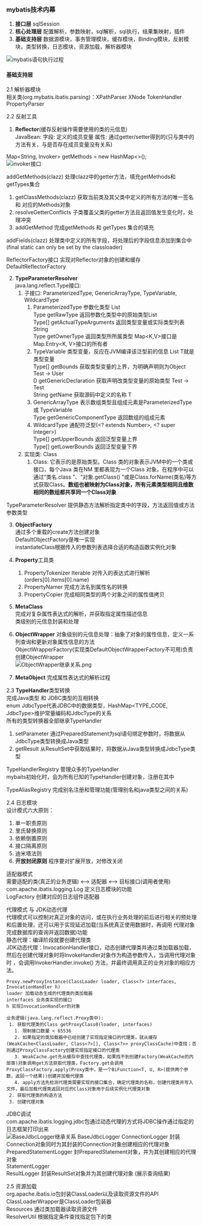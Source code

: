 ### mybatis技术内幕

1. **接口层** sqlSession
2. **核心处理层** 配置解析，参数映射，sql解析，sql执行，结果集映射，插件
3. **基础支持层** 数据源模块，事务管理模块，缓存模块，Binding模块，反射模块，类型转换，日志模块，资源加载，解析器模块

![mybatis语句执行过程](./image/mybatis语句执行过程.png)

#### 基础支持层

2.1 解析器模块  
相关类(org.mybatis.ibatis.parsing)：XPathParser XNode TokenHandler PropertyParser

2.2 反射工具

1. **Reflector**(缓存反射操作需要使用的类的元信息)  
   JavaBean:
   字段: 定义的成员变量 属性: 通过getter/setter得到的(只与类中的方法有关，与是否存在成员变量没有关系)

Map<String, Invoker> getMethods = new HashMap<>();  
![invoker接口](./image/invoker接口.png)

addGetMethods(clazz) 处理clazz中的getter方法，填充getMethods和getTypes集合

1. getClassMethods(clazz) 获取当前类及其父类中定义的所有方法的唯一签名 和 对应的Methods对象
2. resolveGetterConflicts 子类覆盖父类的getter方法且返回值发生变化时，处理冲突
3. addGetMethod 完成getMethods 和 getTypes 集合的填充

addFields(clazz) 处理类中定义的所有字段，将处理后的字段信息添加到集合中
(final static can only be set by the classloader)

ReflectorFactory接口 实现对Reflector对象的创建和缓存  
DefaultReflectorFactory

2. **TypeParameterResolver**  
   java.lang.reflect.Type接口:
    1. 子接口: ParameterizedType, GenericArrayType, TypeVariable, WildcardType
        1. ParameterizedType 参数化类型 List<String>  
           Type getRawType 返回参数化类型中的原始类型List  
           Type[] getActualTypeArguments 返回类型变量或实际类型列表 String  
           Type getOwnerType 返回类型所所属类型 Map<K,V>接口是Map.Entry<K, V>接口的所有者
        2. TypeVariable 类型变量，反应在JVM编译该泛型前的信息 List<T> T就是类型变量  
           Type[] getBounds 获取类型变量的上界，为明确声明则为Object Test<T extends User> -> User  
           D getGenericDeclaration 获取声明改类型变量的原始类型 Test<T extends User> -> Test  
           String getName 获取源码中定义的名称 T
        3. GenericArrayType 表示数组类型且组成元素是ParameterizedType 或 TypeVariable  
           Type getGenericComponentType 返回数组的组成元素
        4. WildcardType 通配符泛型(<? extends Number>, <? super Integer>)  
           Type[] getUpperBounds 返回泛型变量上界  
           Type[] getLowerBounds 返回泛型变量下界
    2. 实现类: Class
        1. Class: 它表示的是原始类型。Class 类的对象表示JVM中的一个类或接口，每个Java 类在NM 里都表现为一个Class 对象。在程序中可以通过“类名.class ”、“对象.getClass()
           ”或是Class.forName(类名)等方式获取Class。**数组也被映射为Class对象，所有元素类型相同且维数相同的数组都共享同一个Class对象**

TypeParameterResolver 提供静态方法解析指定类中的字段，方法返回值或方法参数类型

3. **ObjectFactory**  
   通过多个重载的create方法创建对象  
   DefaultObjectFactory是唯一实现  
   instantiateClass根据传入的参数列表选择合适的构造函数实例化对象

4. **Property**工具类
    1. PropertyTokenizer Iterable 对传入的表达式进行解析 (orders[0].items[0].name)
    2. PropertyNamer 完成方法名到属性名的转换
    3. PropertyCopier 完成相同类型的两个对象之间的属性值拷贝

5. **MetaClass**  
   完成对复杂属性表达式的解析，并获取指定属性描述信息  
   类级别的元信息封装和处理

6. **ObjectWrapper**
   对象级别的元信息处理：抽象了对象的属性信息，定义一系列查询和更新对象属性信息的方法  
   ObjectWrapperFactory(实现类DefaultObjectWrapperFactory不可用)负责创建ObjectWrapper  
   ![ObjectWrapper继承关系.png](./image/ObjectWrapper继承关系.png)

7. **MetaObject**
   完成属性表达式的解析过程

2.3 **TypeHandler**类型转换  
完成Java类型 和 JDBC类型的互相转换  
enum JdbcType代表JDBC中的数据类型，HashMap<TYPE_CODE, JdbcType>维护常量编码和JdbcType的关系  
所有的类型转换器全部继承TypeHandler

1. setParameter 通过PreparedStatement为sql语句绑定参数时，将数据从JdbcType类型转换成Java类型
2. getResult 从ResultSet中获取结果时，将数据从Java类型转换成JdbcType类型

TypeHandlerRegistry 管理众多的TypeHandler  
mybaits初始化时，会为所有已知的TypeHandler创建对象，注册在其中

TypeAliasRegistry 完成别名注册和管理功能(管理别名和java类型之间的关系)

2.4 日志模块  
设计模式六大原则：

1. 单一职责原则
2. 里氏替换原则
3. 依赖倒置原则
4. 接口隔离原则
5. 迪米塔法则
6. **开放封闭原则**  程序要对扩展开放，对修改关闭

适配器模式  
需要适配的类(真正的业务逻辑) <--> 适配器 <--> 目标接口(调用者使用)  
com.apache.ibatis.logging.Log 定义日志模块的功能  
LogFactory 创建对应的日志组件适配器

代理模式 与 JDK动态代理    
代理模式可以控制对真正对象的访问，或在执行业务处理的前后进行相关的预处理和后置处理，还可以用于实现延迟加载(当系统真正使用数据时，再调用 代理对象完成数据库的查询并返回数据)功能  
静态代理：编译阶段就要创建代理类  
JDK动态代理：InvocationHandler接口，动态创建代理类并通过类加载器加载，然后在创建代理对象时将InvokeHandler对象作为构造参数传入，当调用代理对象时 ，会调用InvokerHandler.invoke()
方法，并最终调用真正的业务对象的相应方法。

```text
Proxy.newProxyInstance(ClassLoader loader, Class<?> interfaces, InvocationHandler h)
loader 加载动态生成的代理类的类加载器
interfaces 业务类实现的接口
h 实现InvocationHandler的对象

业务逻辑(java.lang.reflect.Proxy类中):
 1. 获取代理类的Class getProxyClass0(loader, interfaces)
   1. 限制接口数量 < 65536
   2. 如果指定的类加载器中已经创建了实现指定接口的代理类，就从缓存(WeakCache<ClassLoader, Class<?>[], Class<?>> proxyClassCache)中查找；否则通过ProxyClassFactory创建实现指定接口的代理类
   3. WeakCache.get先从缓存中查找代理类，如果找不到创建Factory(WeakCache的内部类)对象调用get方法获取代理类，Factory.get会调用ProxyClassFactory.apply(Proxy类中，是一个BiFunction<T, U, R>(提供两个参数，返回一个结果))创建并加载代理类
   4. apply方法先检测代理类需要实现的接口集合，确定代理类的名称，创建代理类并写入文件，最后加载代理类返回对应的Class对象用于后续实例化代理类对象
 2. 获取代理类的构造方法
 3. 创建代理对象
```

JDBC调试  
com.apache.ibatis.logging.jdbc包通过动态代理的方式将JDBC操作通过指定的日志框架打印出来  
![BaseJdbcLogger继承关系](./image/BaseJdbcLogger继承关系.png)
BaseJdbcLogger ConnectionLogger 封装Connection对象同时为其封装的Connection对象创建相应的代理对象  
PreparedStatementLogger 封PreparedStatement对象，并为其创建相应的代理对象  
StatementLogger  
ResultLogger 封装ResultSet对象并为其创建代理对象 (展示查询结果)

2.5 资源加载  
org.apache.ibatis.io包封装ClassLoader以及读取资源文件的API  
ClassLoaderWrapper是ClassLoader包装器  
Resources 通过类加载器读取资源文件  
ResolverUtil 根据指定条件查找指定包下的类

